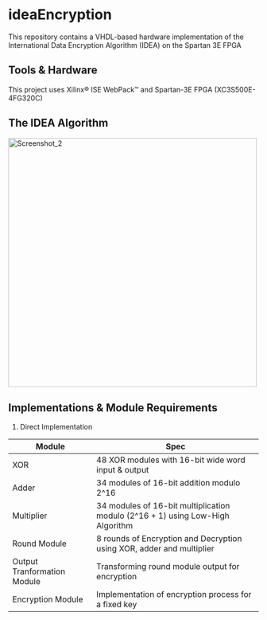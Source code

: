 # ideaEncryption
This repository contains a VHDL-based hardware implementation of the International Data Encryption Algorithm (IDEA) on the Spartan 3E FPGA

## Tools & Hardware
This project uses Xilinx® ISE WebPack™ and Spartan-3E FPGA (XC3S500E-4FG320C)

## The IDEA Algorithm
<img width="500" alt="Screenshot_2" src="https://github.com/aasthadave9/ideaEncryption/assets/86701156/e7a8dace-7622-419b-8d91-86b32fedcc94">

## Implementations & Module Requirements
1. Direct Implementation

Module | Spec
------------ | -------------
XOR | 48 XOR modules with 16-bit wide word input & output
Adder | 34 modules of 16-bit addition modulo 2^16  
Multiplier | 34 modules of 16-bit multiplication modulo (2^16 + 1) using Low-High Algorithm
Round Module | 8 rounds of Encryption and Decryption using XOR, adder and multiplier
Output Tranformation Module | Transforming round module output for encryption
Encryption Module | Implementation of encryption process for a fixed key





